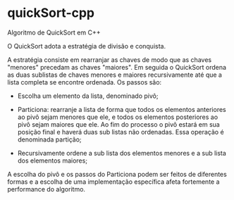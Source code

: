 # quickSort-cpp
Algoritmo de QuickSort em C++

O QuickSort adota a estratégia de divisão e conquista. 

A estratégia consiste em rearranjar as chaves de modo que as chaves "menores" precedam as chaves "maiores". Em seguida o QuickSort ordena as duas sublistas de chaves menores e maiores recursivamente até que a lista completa se encontre ordenada. Os passos são:

- Escolha um elemento da lista, denominado pivô;

- Particiona: rearranje a lista de forma que todos os elementos anteriores ao pivô sejam menores que ele, e todos os elementos posteriores ao pivô sejam maiores que ele. Ao fim do processo o pivô estará em sua posição final e haverá duas sub listas não ordenadas. Essa operação é denominada partição;

- Recursivamente ordene a sub lista dos elementos menores e a sub lista dos elementos maiores;

A escolha do pivô e os passos do Particiona podem ser feitos de diferentes formas e a escolha de uma implementação específica afeta fortemente a performance do algoritmo.
